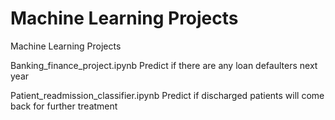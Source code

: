 # Machine Learning Projects
Machine Learning Projects

Banking_finance_project.ipynb
  Predict if there are any loan defaulters next year

  
Patient_readmission_classifier.ipynb
  Predict if discharged patients will come back for further treatment
